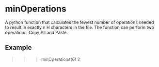 # minOperations

A python function that calculates the fewest number of operations needed to result in exactly n H characters in the file. The function can perform two operations: Copy All and Paste.

## Example
>>> minOperations(6)
2

